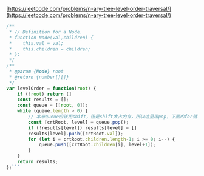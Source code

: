 [https://leetcode.com/problems/n-ary-tree-level-order-traversal/](https://leetcode.com/problems/n-ary-tree-level-order-traversal/)

```js
/**
 * // Definition for a Node.
 * function Node(val,children) {
 *    this.val = val;
 *    this.children = children;
 * };
 */
/**
 * @param {Node} root
 * @return {number[][]}
 */
var levelOrder = function(root) {
    if (!root) return []
    const results = [];
    const queue = [[root, 0]];
    while (queue.length > 0) {
        // 本来queue应该用shift，但是shift太占内存，所以这里用pop，下面的for循环改为倒叙
        const [crtRoot, level] = queue.pop();
        if (!results[level]) results[level] = []
        results[level].push([crtRoot.val]);
        for (let i = crtRoot.children.length-1; i >= 0; i--) {
            queue.push([crtRoot.children[i], level+1]);
        }
    }
    return results;
};```
